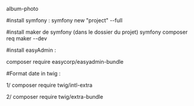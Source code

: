 album-photo

#install symfony :
symfony new "project" --full

#install maker de symfony (dans le dossier du projet)
symfony composer req maker --dev

#install easyAdmin :

composer require easycorp/easyadmin-bundle


#Format date in twig :

1/ composer require twig/intl-extra

2/ composer require twig/extra-bundle
